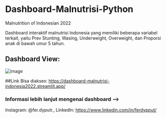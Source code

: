 # Dashboard-Malnutrisi-Python
Malnutrition of Indonesian 2022

Dashboard interaktif malnutrisi Indonesia yang memiliki beberapa variabel terkait, yaitu Prev Stunting, Wasing, Underweight, Overweight, dan Proporsi anak di bawah umur 5 tahun.

## Dashboard View:
![image](https://github.com/FerdyPut/Dashboard-Malnutrisi-Python/assets/96618837/4fca5c99-9055-4bcc-b246-a4a5735a62f8)

##Link Bisa diakses:
https://dashboard-malnutrisi-indonesia2022.streamlit.app/


### Informasi lebih lanjut mengenai dashboard -->
Instagram:
@fer.dyputr_
Linkedln:
https://www.linkedin.com/in/ferdypput/
